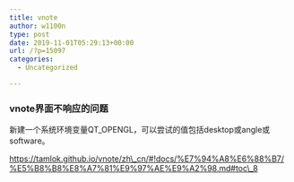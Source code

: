 ```yaml
---
title: vnote
author: w1100n
type: post
date: 2019-11-01T05:29:13+00:00
url: /?p=15097
categories:
  - Uncategorized

---
```

### vnote界面不响应的问题

新建一个系统环境变量QT_OPENGL，可以尝试的值包括desktop或angle或software。

https://tamlok.github.io/vnote/zh\_cn/#!docs/%E7%94%A8%E6%88%B7/%E5%B8%B8%E8%A7%81%E9%97%AE%E9%A2%98.md#toc\_8